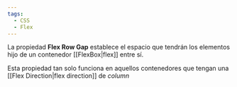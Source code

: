 ```yaml
---
tags:
  - CSS
  - Flex
---
```

La propiedad **Flex Row Gap** establece el espacio que tendrán los elementos hijo de un contenedor [[FlexBox|flex]] entre sí.

Esta propiedad tan solo funciona en aquellos contenedores que tengan una [[Flex Direction|flex direction]] de *column*
